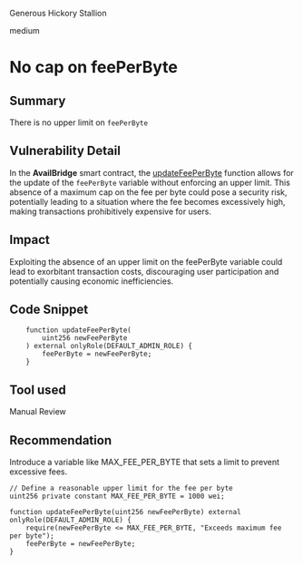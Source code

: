 Generous Hickory Stallion

medium

# No cap on feePerByte

## Summary
There is no upper limit on ```feePerByte```

## Vulnerability Detail
In the **AvailBridge** smart contract, the [updateFeePerByte](https://github.com/sherlock-audit/2023-12-avail/blob/main/contracts/src/AvailBridge.sol#L153) function allows for the update of the ```feePerByte``` variable without enforcing an upper limit. This absence of a maximum cap on the fee per byte could pose a security risk, potentially leading to a situation where the fee becomes excessively high, making transactions prohibitively expensive for users.
## Impact

Exploiting the absence of an upper limit on the feePerByte variable could lead to exorbitant transaction costs, discouraging user participation and potentially causing economic inefficiencies.

## Code Snippet
```solidity
    function updateFeePerByte(
        uint256 newFeePerByte
    ) external onlyRole(DEFAULT_ADMIN_ROLE) {
        feePerByte = newFeePerByte;
    }

```

## Tool used

Manual Review

## Recommendation
Introduce a variable like MAX_FEE_PER_BYTE that sets a limit to prevent excessive fees.
```solidity
// Define a reasonable upper limit for the fee per byte
uint256 private constant MAX_FEE_PER_BYTE = 1000 wei;

function updateFeePerByte(uint256 newFeePerByte) external onlyRole(DEFAULT_ADMIN_ROLE) {
    require(newFeePerByte <= MAX_FEE_PER_BYTE, "Exceeds maximum fee per byte");
    feePerByte = newFeePerByte;
}
```